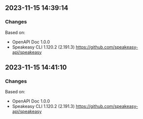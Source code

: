 

## 2023-11-15 14:39:14
### Changes
Based on:
- OpenAPI Doc 1.0.0 
- Speakeasy CLI 1.120.2 (2.191.3) https://github.com/speakeasy-api/speakeasy

## 2023-11-15 14:41:10
### Changes
Based on:
- OpenAPI Doc 1.0.0 
- Speakeasy CLI 1.120.2 (2.191.3) https://github.com/speakeasy-api/speakeasy